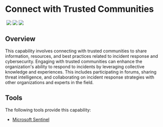 # Connect with Trusted Communities
&nbsp;![](https://img.shields.io/badge/ID-C1014-blue)&nbsp;![](https://img.shields.io/badge/Phase-Preparation_%28P0001%29-blue)&nbsp;![](https://img.shields.io/badge/Category-General-blue)
## Overview
This capability involves connecting with trusted communities to share information, resources, and best practices related to incident response and cybersecurity. Engaging with trusted communities can enhance the organization's ability to respond to incidents by leveraging collective knowledge and experiences. This includes participating in forums, sharing threat intelligence, and collaborating on incident response strategies with other organizations and experts in the field.

## Tools
The following tools provide this capability:

- [Microsoft Sentinel](../tool/ms-sentinel/C1014.md)